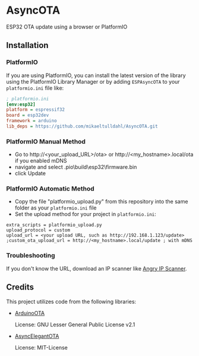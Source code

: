 # AsyncOTA
ESP32 OTA update using a browser or PlatformIO

## Installation

### PlatformIO
If you are using PlatformIO, you can install the latest version of the library using the PlatformIO Library Manager or by adding `ESPAsyncOTA` to your `platformio.ini` file like:
```ini
; platformio.ini
[env:esp32]
platform = espressif32
board = esp32dev
framework = arduino
lib_deps = https://github.com/mikaeltulldahl/AsyncOTA.git
```

### PlatformIO Manual Method
- Go to http://<your_upload_URL>/ota> or http://<my_hostname>.local/ota if you enabled mDNS
- navigate and select .pio\build\esp32\firmware.bin
- click Update

### PlatformIO Automatic Method

- Copy the file "platformio_upload.py" from this repository into the same folder as your `platformio.ini` file
- Set the upload method for your project in `platformio.ini`:

```
extra_scripts = platformio_upload.py
upload_protocol = custom
upload_url = <your upload URL, such as http://192.168.1.123/update>
;custom_ota_upload_url = http://<my_hostname>.local/update ; with mDNS
``` 

### Troubleshooting
If you don't know the URL, download an IP scanner like [Angry IP Scanner](https://angryip.org/).

## Credits

This project utilizes code from the following libraries:

- [ArduinoOTA](https://github.com/espressif/arduino-esp32/blob/master/libraries/ArduinoOTA/examples/OTAWebUpdater/OTAWebUpdater.ino)

  License: GNU Lesser General Public License v2.1

- [AsyncElegantOTA](https://github.com/ayushsharma82/AsyncElegantOTA/blob/master/platformio_upload.py)

  License: MIT-License